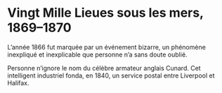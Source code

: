 # Vingt Mille Lieues sous les mers, 1869–1870

L’année 1866 fut marquée par un événement bizarre, un phénomène inexpliqué et inexplicable que personne n’a sans doute oublié.

Personne n’ignore le nom du célèbre armateur anglais Cunard. Cet intelligent industriel fonda, en 1840, un service postal entre Liverpool et Halifax.
